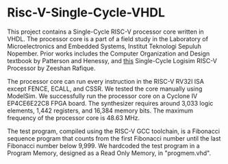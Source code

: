# Risc-V-Single-Cycle-VHDL
This project contains a Single-Cycle RISC-V processor core written in VHDL. The processor core is a part of a field study in the Laboratory of Microelectronics and Embedded Systems, Institut Teknologi Sepuluh Nopember. Prior works includes the Computer Organization and Design textbook by Patterson and Henessy, and [this](https://github.com/merledu/RISC-V-single-cycle-core-Logisim) Single-Cycle Logisim RISC-V Processor by Zeeshan Rafique.

The processor core can run every instruction in the RISC-V RV32I ISA except FENCE, ECALL, and CSSR. We tested the core manually using ModelSim. We successfully run the processor core on a Cyclone IV EP4CE6E22C8 FPGA board. The synthesizer requires around 3,033 logic elements, 1,442 registers, and 16,384 memory bits. The maximum frequency of the processor core is 48.63 MHz.

The test program, compiled using the RISC-V GCC toolchain, is a Fibonacci sequence program that counts from the first Fibonacci number until the last Fibonacci number below 9,999. We hardcoded the test program in a Program Memory, designed as a Read Only Memory, in "progmem.vhd".
